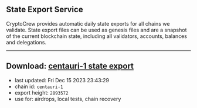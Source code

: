 ## State Export Service
CryptoCrew provides automatic daily state exports for all chains we validate. State export files can be used as genesis files and are a snapshot of the current blockchain state, including all validators, accounts, balances and delegations.

---
**Download: [centauri-1 state export](https://dl.ccvalidators.com/SERVICE/composable/centauri-1_export_2893572.json)**
---

- last updated: Fri Dec 15 2023 23:43:29
- chain id: `centauri-1`
- export height: `2893572`
- use for: airdrops, local tests, chain recovery

